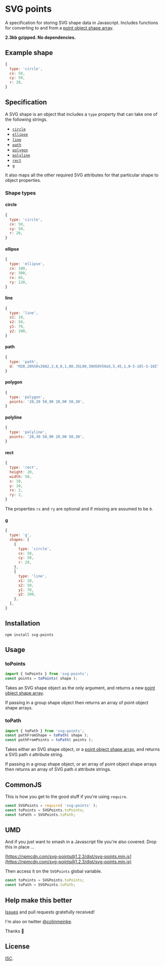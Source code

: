 # SVG points

A specification for storing SVG shape data in Javascript.
Includes functions for converting to and from a
[point object shape array](https://github.com/colinmeinke/points).

**2.3kb gzipped. No dependencies.**

## Example shape

```js
{
  type: 'circle',
  cx: 50,
  cy: 50,
  r: 20,
}
```

## Specification

A SVG shape is an object that includes a `type` property
that can take one of the following strings.

- [`circle`](#circle)
- [`ellipse`](#ellipse)
- [`line`](#line)
- [`path`](#path)
- [`polygon`](#polygon)
- [`polyline`](#polyline)
- [`rect`](#rect)
- [`g`](#g)

It also maps all the other required SVG attributes for that
particular shape to object properties.

### Shape types

#### circle

```js
{
  type: 'circle',
  cx: 50,
  cy: 50,
  r: 20,
}
```

#### ellipse

```js
{
  type: 'ellipse',
  cx: 100,
  cy: 300,
  rx: 65,
  ry: 120,
}
```

#### line

```js
{
  type: 'line',
  x1: 10,
  x2: 50,
  y1: 70,
  y2: 200,
}
```

#### path

```js
{
  type: 'path',
  d: 'M20,20h50v20A2,2,0,0,1,80,35L90,30H50V50a5,5,45,1,0-5-10l-5-10Z',
}
```

#### polygon

```js
{
  type: 'polygon',
  points: '20,30 50,90 20,90 50,30',
}
```

#### polyline

```js
{
  type: 'polyline',
  points: '20,30 50,90 20,90 50,30',
}
```

#### rect

```js
{
  type: 'rect',
  height: 20,
  width: 50,
  x: 10,
  y: 10,
  rx: 2,
  ry: 2,
}
```

The properties `rx` and `ry` are optional and if missing are
assumed to be `0`.

#### g

```js
{
  type: 'g',
  shapes: [
    {
      type: 'circle',
      cx: 50,
      cy: 50,
      r: 20,
    },
    {
      type: 'line',
      x1: 10,
      x2: 50,
      y1: 70,
      y2: 200,
    },
  ],
}
```

## Installation

```
npm install svg-points
```

## Usage

### toPoints

```js
import { toPoints } from 'svg-points';
const points = toPoints( shape );
```

Takes an SVG shape object as the only argument, and
returns a new
[point object shape array](https://github.com/colinmeinke/points).

If passing in a group shape object then returns an array of
point object shape arrays.

### toPath

```js
import { toPath } from 'svg-points';
const pathFromShape = toPath( shape );
const pathFromPoints = toPath( points );
```

Takes either an SVG shape object, or a
[point object shape array](https://github.com/colinmeinke/points),
and returns a SVG path `d` attribute string.

If passing in a group shape object, or an array of
point object shape arrays then returns an array of
SVG path `d` attribute strings.

## CommonJS

This is how you get to the good stuff if you're using
`require`.

```js
const SVGPoints = require( 'svg-points' );
const toPoints = SVGPoints.toPoints;
const toPath = SVGPoints.toPath;
```

## UMD

And if you just want to smash in a Javascript file you're
also covered. Drop this in place ...

[https://npmcdn.com/svg-points@1.2.3/dist/svg-points.min.js](https://npmcdn.com/svg-points@1.2.3/dist/svg-points.min.js)

Then access it on the `SVGPoints` global variable.

```js
const toPoints = SVGPoints.toPoints;
const toPath = SVGPoints.toPath;
```

## Help make this better

[Issues](https://github.com/colinmeinke/svg-points/issues/new)
and pull requests gratefully received!

I'm also on twitter [@colinmeinke](https://twitter.com/colinmeinke).

Thanks :star2:

## License

[ISC](./LICENSE.md).
